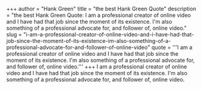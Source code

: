 +++
author = "Hank Green"
title = "the best Hank Green Quote"
description = "the best Hank Green Quote: I am a professional creator of online video and I have had that job since the moment of its existence. I'm also something of a professional advocate for, and follower of, online video."
slug = "i-am-a-professional-creator-of-online-video-and-i-have-had-that-job-since-the-moment-of-its-existence-im-also-something-of-a-professional-advocate-for-and-follower-of-online-video"
quote = '''I am a professional creator of online video and I have had that job since the moment of its existence. I'm also something of a professional advocate for, and follower of, online video.'''
+++
I am a professional creator of online video and I have had that job since the moment of its existence. I'm also something of a professional advocate for, and follower of, online video.
